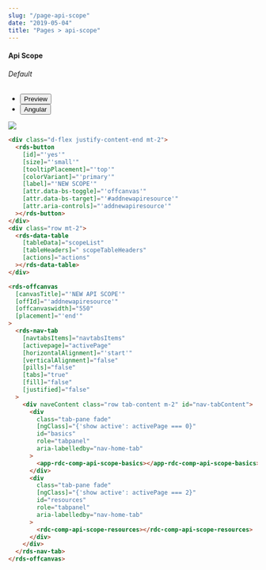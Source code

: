 ```yaml
---
slug: "/page-api-scope"
date: "2019-05-04"
title: "Pages > api-scope"
---
```

<!-- CSS only -->
<link href="https://cdn.jsdelivr.net/npm/bootstrap@5.1.3/dist/css/bootstrap.min.css" rel="stylesheet" integrity="sha384-1BmE4kWBq78iYhFldvKuhfTAU6auU8tT94WrHftjDbrCEXSU1oBoqyl2QvZ6jIW3" crossorigin="anonymous">
<link rel="stylesheet" href="../assets/css/style-elements.css">

#### Api Scope

<p></p>
<section class="py-4">        
    <h6>Default</h6>                                                                                     
    <div class="py-3">
      <div class="cust-tabs">
        <ul class="nav nav-tabs" id="myTab" role="tablist">
          <li class="nav-item" role="presentation">
            <button class="nav-link active" id="PreviewBasic-tab" data-bs-toggle="tab" data-bs-target="#PreviewBasic" type="button" role="tab" aria-controls="PreviewBasic" aria-selected="true">Preview </button>
          </li>
          <li class="nav-item" role="presentation">
            <button class="nav-link" id="AngularBasic-tab" data-bs-toggle="tab" data-bs-target="#AngularBasic" type="button" role="tab" aria-controls="AngularBasic" aria-selected="false"><i class="bi bi-code-slash" style="font-size:1.0rem"></i>Angular</button>
          </li>
        </ul>
      </div>
      <div class="tab-content card border" id="myTabContent">
        <div class="tab-pane fade show active" id="PreviewBasic" role="tabpanel" aria-labelledby="PreviewBasic-tab">
         <div class="contents  p-5">
              <div class="row">
              <!-- <img src="https://raw.githubusercontent.com/Wai-Technologies/raaghu/main/raaghu-mfe/assets/Edit-Language-Text.png" alt="color"> -->
              <img src="/images/api-scope.png" class="">
           </div>
                       
  </div>
        </div>
        <div class="tab-pane fade show" id="AngularBasic" role="tabpanel" aria-labelledby="AngularBasic-tab">
          <div class="contents bg-code">
<div class="row m-0">

```html
<div class="d-flex justify-content-end mt-2">
  <rds-button
    [id]="'yes'"
    [size]="'small'"
    [tooltipPlacement]="'top'"
    [colorVariant]="'primary'"
    [label]="'NEW SCOPE'"
    [attr.data-bs-toggle]="'offcanvas'"
    [attr.data-bs-target]="'#addnewapiresource'"
    [attr.aria-controls]="'addnewapiresource'"
  ></rds-button>
</div>
<div class="row mt-2">
  <rds-data-table
    [tableData]="scopeList"
    [tableHeaders]=" scopeTableHeaders"
    [actions]="actions"
  ></rds-data-table>
</div>

<rds-offcanvas
  [canvasTitle]="'NEW API SCOPE'"
  [offId]="'addnewapiresource'"
  [offcanvaswidth]="550"
  [placement]="'end'"
>
  <rds-nav-tab
    [navtabsItems]="navtabsItems"
    [activepage]="activePage"
    [horizontalAlignment]="'start'"
    [verticalAlignment]="false"
    [pills]="false"
    [tabs]="true"
    [fill]="false"
    [justified]="false"
  >
    <div naveContent class="row tab-content m-2" id="nav-tabContent">
      <div
        class="tab-pane fade"
        [ngClass]="{'show active': activePage === 0}"
        id="basics"
        role="tabpanel"
        aria-labelledby="nav-home-tab"
      >
        <app-rdc-comp-api-scope-basics></app-rdc-comp-api-scope-basics>
      </div>
      <div
        class="tab-pane fade"
        [ngClass]="{'show active': activePage === 2}"
        id="resources"
        role="tabpanel"
        aria-labelledby="nav-home-tab"
      >
        <rdc-comp-api-scope-resources></rdc-comp-api-scope-resources>
      </div>
    </div>
  </rds-nav-tab>
</rds-offcanvas>
```
</div>
</div>
  </div>
        </div>
      </div>
    </div>
  </section>
  
